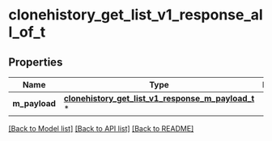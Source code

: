 # clonehistory_get_list_v1_response_all_of_t

## Properties
Name | Type | Description | Notes
------------ | ------------- | ------------- | -------------
**m_payload** | [**clonehistory_get_list_v1_response_m_payload_t**](clonehistory_get_list_v1_response_m_payload.md) \* |  | 

[[Back to Model list]](../README.md#documentation-for-models) [[Back to API list]](../README.md#documentation-for-api-endpoints) [[Back to README]](../README.md)


